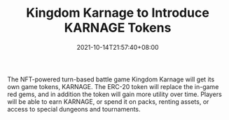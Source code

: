 ﻿---
title: "Kingdom Karnage to Introduce KARNAGE Tokens"
date: 2021-10-14T21:57:40+08:00
lastmod: 2021-10-14T16:45:40+08:00
draft: false
authors: ["Alice"]
description: "The NFT-powered turn-based battle game Kingdom Karnage will get its own game tokens, KARNAGE. The ERC-20 token will replace the in-game red gems, and in addition the token will gain more utility over time. Players will be able to earn KARNAGE, or spend it on packs, renting assets, or access to special dungeons and tournaments."
featuredImage: "kingdom-karnage-tokens-announcement.png"
tags: ["Virtual World","Play to Earn"]
categories: ["news"]
news: ["Virtual World"]
weight: 
lightgallery: true
pinned: false
recommend: false
recommend1: false
---

The NFT-powered turn-based battle game Kingdom Karnage will get its own game tokens, KARNAGE. The ERC-20 token will replace the in-game red gems, and in addition the token will gain more utility over time. Players will be able to earn KARNAGE, or spend it on packs, renting assets, or access to special dungeons and tournaments.

<!--more-->

